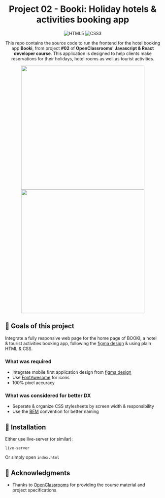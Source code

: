 <div align="center">

# Project 02 - Booki: Holiday hotels & activities booking app
![HTML5](https://img.shields.io/badge/HTML-239120?style=for-the-badge&logo=html5&logoColor=white)
![CSS3](https://img.shields.io/badge/CSS3-1572B6?style=for-the-badge&logo=css3&logoColor=white)


This repo contains the source code to run the frontend for the hotel booking app **Booki**, from project **#02** of **OpenClassrooms' Javascript & React developer course**.
This application is designed to help clients make reservations for their holidays, hotel rooms as well as tourist activities.


<img height="400px" src="https://user-images.githubusercontent.com/68517837/231093749-76f07adb-a046-4be5-91df-925d83024c35.gif" />
<img height="400px" src="https://user-images.githubusercontent.com/68517837/231096517-816b44fe-b4d0-4c86-9e66-178b0987995a.gif" />

</div>

## 🎯 Goals of this project

Integrate a fully responsive web page for the home page of BOOKI, a hotel & tourist activities booking app, following the [figma design](https://www.figma.com/file/r9YJyUkpVdrxzBBKGH7reY/Maquettes-Booki-(desktop%2C-mobile%2C-tablette)?node-id=3%3A0&t=aSSTnHDTI9f1lLka-0) & using plain HTML & CSS.

### What was required

- Integrate mobile first application design from [figma design](https://www.figma.com/file/r9YJyUkpVdrxzBBKGH7reY/Maquettes-Booki-(desktop%2C-mobile%2C-tablette)?node-id=3%3A0&t=aSSTnHDTI9f1lLka-0)
- Use [FontAwesome](https://fontawesome.com/) for icons
- 100% pixel accuracy

### What was considered for better DX

- Seperate & organize CSS stylesheets by screen width & responsibility
- Use the [BEM](https://getbem.com/) convention for better naming

## 📝 Installation

Either use live-server (or similar):
```
live-server
```
Or simply open `index.html`

## 📃 Acknowledgments

- Thanks to [OpenClassrooms](https://openclassrooms.com/en/) for providing the course material and project specifications.
